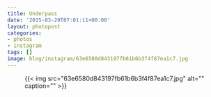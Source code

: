 ```yaml
---
title: Underpass
date: '2015-03-29T07:01:11+00:00'
layout: photopost
categories:
- photos
- instagram
tags: []
image: blog/instagram/63e6580d843197fb61b6b3f4f87ea1c7.jpg
---
```


<figure class="photo photo--square">
  {{< img src="63e6580d843197fb61b6b3f4f87ea1c7.jpg" alt="" caption="" >}}

</figure>



